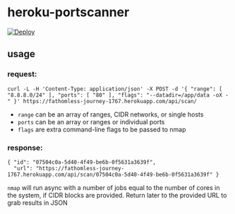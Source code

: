 # heroku-portscanner

[![Deploy](https://www.herokucdn.com/deploy/button.png)](https://heroku.com/deploy?template=https://github.com/robison/heroku-portscanner)

## usage

### request:
```
curl -L -H 'Content-Type: application/json' -X POST -d '{ "range": [ "8.8.8.0/24" ], "ports": [ "80" ], "flags": "--datadir=/app/data -oX -" }' https://fathomless-journey-1767.herokuapp.com/api/scan/
```
* `range` can be an array of ranges, CIDR networks, or single hosts
* `ports` can be an array or ranges or individual ports
* `flags` are extra command-line flags to be passed to nmap

### response:
```
{ "id": "07504c0a-5d40-4f49-be6b-0f5631a3639f",
  "url": "https://fathomless-journey-1767.herokuapp.com/api/scan/07504c0a-5d40-4f49-be6b-0f5631a3639f" }
```

`nmap` will run async with a number of jobs equal to the number of cores in the system, if CIDR blocks are provided. Return later to the provided URL to grab results in JSON